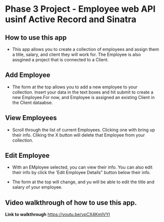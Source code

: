 # Phase 3 Project - Employee web API usinf Active Record and Sinatra

## How to use this app
- This app allows you to create a collection of employees and assign them a title, salary, and client they will work for. The Employee is also assgined a project that is connected to a Client. 


## Add Employee
- The form at the top allows you to add a new employee to your collection. Insert your data in the text boxes and hit submit to create a new Employee.For now, and Employee is assigned an existing Client in the Client dataabse.

## View Employees
- Scroll through the list of current Employees. Clicking one with bring up their info. Cliking the X button will delete that Employee from your collection.

## Edit Employee
- With an EMployee selected, you can view their info. You can also edit their info by click the 'Edit Employee Details" button below their info.

- The form at the top will change, and yu will be able to edit the title and salary of your employee.

## Video walkthrough of how to use this app.
**Link to walkthrough** <https://youtu.be/vpCX4KmIVYI>